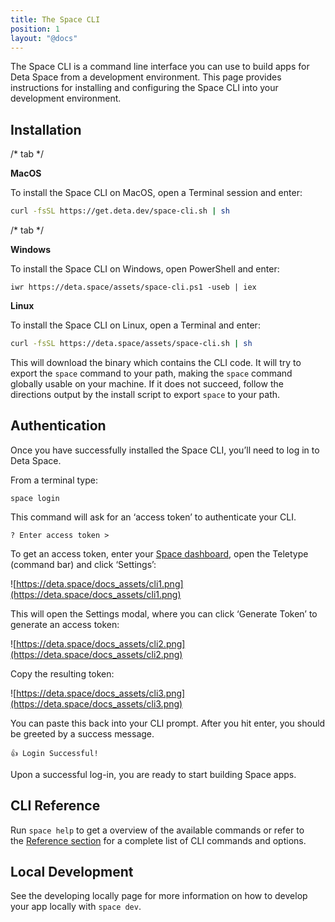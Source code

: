 ```yaml
---
title: The Space CLI
position: 1
layout: "@docs"
---
```


The Space CLI is a command line interface you can use to build apps for Deta Space from a development environment. This page provides instructions for installing and configuring the Space CLI into your development environment.

## Installation


/* tab */

**MacOS** 

To install the Space CLI on MacOS, open a Terminal session and enter:

```bash
curl -fsSL https://get.deta.dev/space-cli.sh | sh
```

/* tab */

**Windows**

To install the Space CLI on Windows, open PowerShell and enter:

```
iwr https://deta.space/assets/space-cli.ps1 -useb | iex
```

**Linux**

To install the Space CLI on Linux, open a Terminal and enter:

```bash
curl -fsSL https://deta.space/assets/space-cli.sh | sh
```

This will download the binary which contains the CLI code. It will try to export the `space` command to your path, making the `space` command globally usable on your machine. If it does not succeed, follow the directions output by the install script to export `space` to your path.

## Authentication

Once you have successfully installed the Space CLI, you’ll need to log in to Deta Space.

From a terminal type:

```
space login
```

This command will ask for an ‘access token’ to authenticate your CLI.

```
? Enter access token >
```

To get an access token, enter your [Space dashboard](https://deta.space/), open the Teletype (command bar) and click ‘Settings’:

![https://deta.space/docs_assets/cli1.png](https://deta.space/docs_assets/cli1.png)

This will open the Settings modal, where you can click ‘Generate Token’ to generate an access token:

![https://deta.space/docs_assets/cli2.png](https://deta.space/docs_assets/cli2.png)

Copy the resulting token:

![https://deta.space/docs_assets/cli3.png](https://deta.space/docs_assets/cli3.png)

You can paste this back into your CLI prompt. After you hit enter, you should be greeted by a success message.

```
👍 Login Successful!
```

Upon a successful log-in, you are ready to start building Space apps.

## CLI Reference

Run `space help` to get a overview of the available commands or refer to the [Reference section](https://deta.space/docs/en/reference/cli) for a complete list of CLI commands and options.

## Local Development

See the developing locally page for more information on how to develop your app locally with `space dev`.